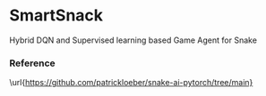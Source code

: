 # SmartSnack
Hybrid DQN and Supervised learning based Game Agent for Snake




### Reference
\url{https://github.com/patrickloeber/snake-ai-pytorch/tree/main}
